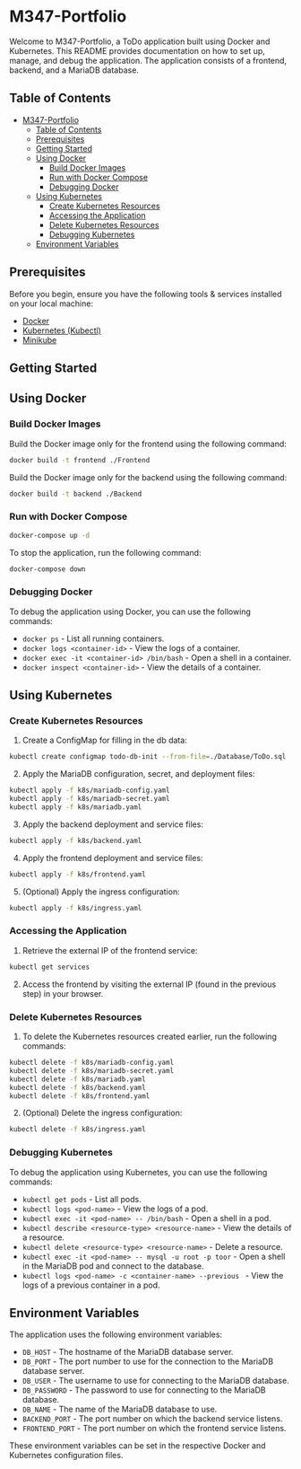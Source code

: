 # M347-Portfolio

Welcome to M347-Portfolio, a ToDo application built using Docker and Kubernetes. This README provides documentation on how to set up, manage, and debug the application. The application consists of a frontend, backend, and a MariaDB database.

## Table of Contents

- [M347-Portfolio](#m347-portfolio)
  - [Table of Contents](#table-of-contents)
  - [Prerequisites](#prerequisites)
  - [Getting Started](#getting-started)
  - [Using Docker](#using-docker)
    - [Build Docker Images](#build-docker-images)
    - [Run with Docker Compose](#run-with-docker-compose)
    - [Debugging Docker](#debugging-docker)
  - [Using Kubernetes](#using-kubernetes)
    - [Create Kubernetes Resources](#create-kubernetes-resources)
    - [Accessing the Application](#accessing-the-application)
    - [Delete Kubernetes Resources](#delete-kubernetes-resources)
    - [Debugging Kubernetes](#debugging-kubernetes)
  - [Environment Variables](#environment-variables)

## Prerequisites

Before you begin, ensure you have the following tools & services installed on your local machine:

- [Docker](https://docs.docker.com/get-docker/)
- [Kubernetes (Kubectl)](https://kubernetes.io/docs/tasks/tools/)
- [Minikube](https://minikube.sigs.k8s.io/docs/start/)

## Getting Started

## Using Docker

### Build Docker Images

Build the Docker image only for the frontend using the following command:

```bash
docker build -t frontend ./Frontend
```

Build the Docker image only for the backend using the following command:

```bash
docker build -t backend ./Backend
```

### Run with Docker Compose

```bash
docker-compose up -d
```

To stop the application, run the following command:

```bash
docker-compose down
```

### Debugging Docker

To debug the application using Docker, you can use the following commands:

- `docker ps` - List all running containers.
- `docker logs <container-id>` - View the logs of a container.
- `docker exec -it <container-id> /bin/bash` - Open a shell in a container.
- `docker inspect <container-id>` - View the details of a container.

## Using Kubernetes

### Create Kubernetes Resources

1. Create a ConfigMap for filling in the db data:

```bash
kubectl create configmap todo-db-init --from-file=./Database/ToDo.sql
```

2. Apply the MariaDB configuration, secret, and deployment files:

```bash
kubectl apply -f k8s/mariadb-config.yaml
kubectl apply -f k8s/mariadb-secret.yaml
kubectl apply -f k8s/mariadb.yaml
```

3. Apply the backend deployment and service files:

```bash
kubectl apply -f k8s/backend.yaml
```

4. Apply the frontend deployment and service files:

```bash
kubectl apply -f k8s/frontend.yaml
```

5. (Optional) Apply the ingress configuration:

```bash
kubectl apply -f k8s/ingress.yaml
```

### Accessing the Application

1. Retrieve the external IP of the frontend service:

```bash
kubectl get services
```

2. Access the frontend by visiting the external IP (found in the previous step) in your browser.

### Delete Kubernetes Resources

1. To delete the Kubernetes resources created earlier, run the following commands:

```bash
kubectl delete -f k8s/mariadb-config.yaml
kubectl delete -f k8s/mariadb-secret.yaml
kubectl delete -f k8s/mariadb.yaml
kubectl delete -f k8s/backend.yaml
kubectl delete -f k8s/frontend.yaml
```

2. (Optional) Delete the ingress configuration:

```bash
kubectl delete -f k8s/ingress.yaml
```

### Debugging Kubernetes

To debug the application using Kubernetes, you can use the following commands:

- `kubectl get pods` - List all pods.
- `kubectl logs <pod-name>` - View the logs of a pod.
- `kubectl exec -it <pod-name> -- /bin/bash` - Open a shell in a pod.
- `kubectl describe <resource-type> <resource-name>` - View the details of a resource.
- `kubectl delete <resource-type> <resource-name>` - Delete a resource.
- `kubectl exec -it <pod-name> -- mysql -u root -p toor` - Open a shell in the MariaDB pod and connect to the database.
- `kubectl logs <pod-name> -c <container-name> --previous ` - View the logs of a previous container in a pod.

## Environment Variables

The application uses the following environment variables:

- `DB_HOST` - The hostname of the MariaDB database server.
- `DB_PORT` - The port number to use for the connection to the MariaDB database server.
- `DB_USER` - The username to use for connecting to the MariaDB database.
- `DB_PASSWORD` - The password to use for connecting to the MariaDB database.
- `DB_NAME` - The name of the MariaDB database to use.
- `BACKEND_PORT` - The port number on which the backend service listens.
- `FRONTEND_PORT` - The port number on which the frontend service listens.

These environment variables can be set in the respective Docker and Kubernetes configuration files.
